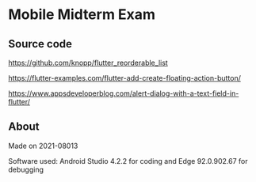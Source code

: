 # Mobile Midterm Exam

## Source code
https://github.com/knopp/flutter_reorderable_list

https://flutter-examples.com/flutter-add-create-floating-action-button/

https://www.appsdeveloperblog.com/alert-dialog-with-a-text-field-in-flutter/

## About
Made on 2021-08013

Software used: Android Studio 4.2.2 for coding and Edge 92.0.902.67 for debugging